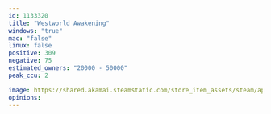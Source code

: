 ```yaml
---
id: 1133320
title: "Westworld Awakening"
windows: "true"
mac: "false"
linux: false
positive: 309
negative: 75
estimated_owners: "20000 - 50000"
peak_ccu: 2

image: https://shared.akamai.steamstatic.com/store_item_assets/steam/apps/1133320/header.jpg?t=1729804589
opinions:
---
```

